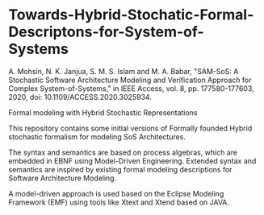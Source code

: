 # Towards-Hybrid-Stochatic-Formal-Descriptons-for-System-of-Systems
A. Mohsin, N. K. Janjua, S. M. S. Islam and M. A. Babar, "SAM-SoS: A Stochastic Software Architecture Modeling and Verification Approach for Complex System-of-Systems," in IEEE Access, vol. 8, pp. 177580-177603, 2020, doi: 10.1109/ACCESS.2020.3025934.



Formal modeling with Hybrid Stochastic Representations

This repository contains some initial versions of Formally founded Hybrid stochastic formalism for modeling SoS Architectures.

The syntax and semantics are based on process algebras, which are embedded in EBNF using Model-Driven Engineering. Extended syntax and semantics are inspired by existing formal modeling descriptions for Software Architecture Modeling.

A model-driven approach is used based on the Eclipse Modeling Framework (EMF) using tools like Xtext and Xtend based on JAVA.
